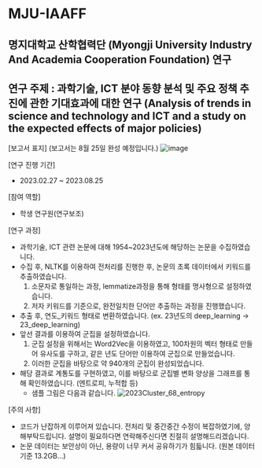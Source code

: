 # MJU-IAAFF

## 명지대학교 산학협력단 (Myongji University Industry And Academia Cooperation Foundation) 연구

## 연구 주제 : 과학기술, ICT 분야 동향 분석 및 주요 정책 추진에 관한 기대효과에 대한 연구 (Analysis of trends in science and technology and ICT and a study on the expected effects of major policies)

[보고서 표지] (보고서는 8월 25일 완성 예정입니다.)
![image](https://github.com/98Haeng/MJU-IAAFF/assets/81914795/ab17153b-ae54-4c45-b5c8-ac58afd79f94)

[연구 진행 기간]
- 2023.02.27 ~ 2023.08.25

[참여 역할]
- 학생 연구원(연구보조)

[연구 과정]
- 과학기술, ICT 관련 논문에 대해 1954~2023년도에 해당하는 논문을 수집하였습니다.
- 수집 후, NLTK를 이용하여 전처리를 진행한 후, 논문의 초록 데이터에서 키워드를 추출하였습니다.
  1. 소문자로 통일하는 과정, lemmatize과정을 통해 형태를 명사형으로 설정하였습니다.
  2. 저자 키워드를 기준으로, 완전일치한 단어만 추출하는 과정을 진행했습니다.
- 추출 후, 연도_키워드 형태로 변환하였습니다. (ex. 23년도의 deep_learning -> 23_deep_learning)
- 앞선 결과를 이용하여 군집을 설정하였습니다.
  1. 군집 설정을 위해서는 Word2Vec을 이용하였고, 100차원의 벡터 형태로 만들어 유사도를 구하고, 같은 년도 단어만 이용하여 군집으로 만들었습니다.
  2. 이러한 군집을 바탕으로 약 940개의 군집이 완성되었습니다.
- 해당 결과로 계통도를 구현하였고, 이를 바탕으로 군집별 변화 양상을 그래프를 통해 확인하였습니다. (엔트로피, 누적합 등)
  - 샘플 그림은 다음과 같습니다.
    ![2023Cluster_68_entropy](https://github.com/98Haeng/MJU-IAAFF/assets/81914795/a3586734-c63b-47cd-b6b8-5a7e337a4b84)


[주의 사항]
- 코드가 난잡하게 이루어져 있습니다. 전처리 및 중간중간 수정이 복잡하였기에, 양해부탁드립니다. 설명이 필요하다면 연락해주신다면 친절히 설명해드리겠습니다.
- 논문 데이터는 보안상이 아닌, 용량이 너무 커서 공유하기가 힘듧니다. (원본 데이터 기준 13.2GB...)


